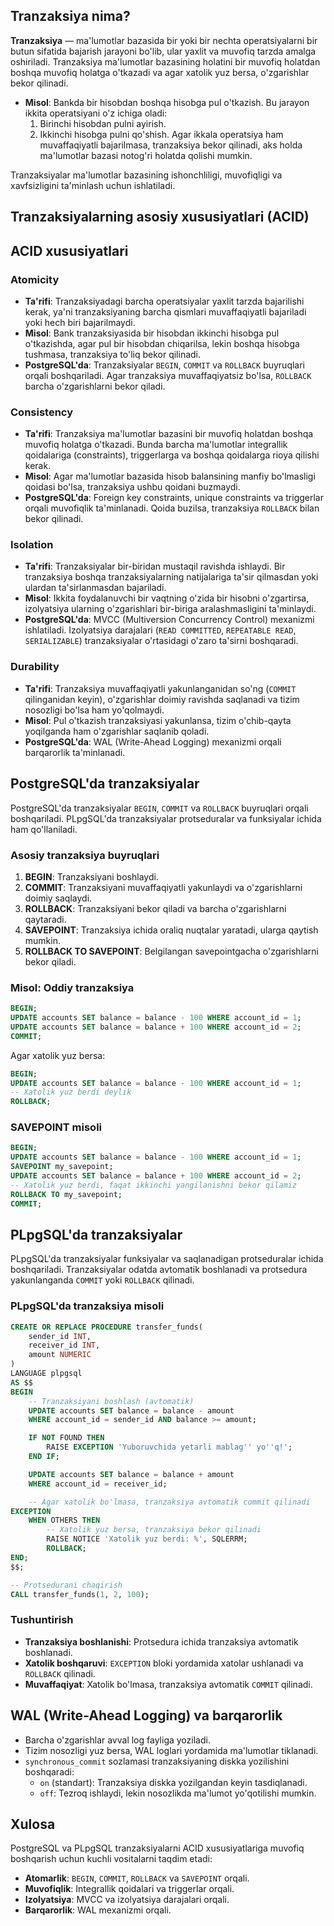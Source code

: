 ## Tranzaksiya nima?

**Tranzaksiya** — ma'lumotlar bazasida bir yoki bir nechta operatsiyalarni bir butun sifatida bajarish jarayoni bo'lib, ular yaxlit va muvofiq tarzda amalga oshiriladi. Tranzaksiya ma'lumotlar bazasining holatini bir muvofiq holatdan boshqa muvofiq holatga o'tkazadi va agar xatolik yuz bersa, o'zgarishlar bekor qilinadi.

- **Misol**: Bankda bir hisobdan boshqa hisobga pul o'tkazish. Bu jarayon ikkita operatsiyani o'z ichiga oladi:
  1. Birinchi hisobdan pulni ayirish.
  2. Ikkinchi hisobga pulni qo'shish.
     Agar ikkala operatsiya ham muvaffaqiyatli bajarilmasa, tranzaksiya bekor qilinadi, aks holda ma'lumotlar bazasi notog'ri holatda qolishi mumkin.

Tranzaksiyalar ma'lumotlar bazasining ishonchliligi, muvofiqligi va xavfsizligini ta'minlash uchun ishlatiladi.

## Tranzaksiyalarning asosiy xususiyatlari (ACID)

## ACID xususiyatlari

### Atomicity
- **Ta'rifi**: Tranzaksiyadagi barcha operatsiyalar yaxlit tarzda bajarilishi kerak, ya'ni tranzaksiyaning barcha qismlari muvaffaqiyatli bajariladi yoki hech biri bajarilmaydi.
- **Misol**: Bank tranzaksiyasida bir hisobdan ikkinchi hisobga pul o'tkazishda, agar pul bir hisobdan chiqarilsa, lekin boshqa hisobga tushmasa, tranzaksiya to'liq bekor qilinadi.
- **PostgreSQL'da**: Tranzaksiyalar `BEGIN`, `COMMIT` va `ROLLBACK` buyruqlari orqali boshqariladi. Agar tranzaksiya muvaffaqiyatsiz bo'lsa, `ROLLBACK` barcha o'zgarishlarni bekor qiladi.

### Consistency
- **Ta'rifi**: Tranzaksiya ma'lumotlar bazasini bir muvofiq holatdan boshqa muvofiq holatga o'tkazadi. Bunda barcha ma'lumotlar integrallik qoidalariga (constraints), triggerlarga va boshqa qoidalarga rioya qilishi kerak.
- **Misol**: Agar ma'lumotlar bazasida hisob balansining manfiy bo'lmasligi qoidasi bo'lsa, tranzaksiya ushbu qoidani buzmaydi.
- **PostgreSQL'da**: Foreign key constraints, unique constraints va triggerlar orqali muvofiqlik ta'minlanadi. Qoida buzilsa, tranzaksiya `ROLLBACK` bilan bekor qilinadi.

### Isolation
- **Ta'rifi**: Tranzaksiyalar bir-biridan mustaqil ravishda ishlaydi. Bir tranzaksiya boshqa tranzaksiyalarning natijalariga ta'sir qilmasdan yoki ulardan ta'sirlanmasdan bajariladi.
- **Misol**: Ikkita foydalanuvchi bir vaqtning o'zida bir hisobni o'zgartirsa, izolyatsiya ularning o'zgarishlari bir-biriga aralashmasligini ta'minlaydi.
- **PostgreSQL'da**: MVCC (Multiversion Concurrency Control) mexanizmi ishlatiladi. Izolyatsiya darajalari (`READ COMMITTED`, `REPEATABLE READ`, `SERIALIZABLE`) tranzaksiyalar o'rtasidagi o'zaro ta'sirni boshqaradi.

### Durability
- **Ta'rifi**: Tranzaksiya muvaffaqiyatli yakunlanganidan so'ng (`COMMIT` qilinganidan keyin), o'zgarishlar doimiy ravishda saqlanadi va tizim nosozligi bo'lsa ham yo'qolmaydi.
- **Misol**: Pul o'tkazish tranzaksiyasi yakunlansa, tizim o'chib-qayta yoqilganda ham o'zgarishlar saqlanib qoladi.
- **PostgreSQL'da**: WAL (Write-Ahead Logging) mexanizmi orqali barqarorlik ta'minlanadi.

## PostgreSQL'da tranzaksiyalar

PostgreSQL'da tranzaksiyalar `BEGIN`, `COMMIT` va `ROLLBACK` buyruqlari orqali boshqariladi. PLpgSQL'da tranzaksiyalar protseduralar va funksiyalar ichida ham qo'llaniladi.

### Asosiy tranzaksiya buyruqlari
1. **BEGIN**: Tranzaksiyani boshlaydi.
2. **COMMIT**: Tranzaksiyani muvaffaqiyatli yakunlaydi va o'zgarishlarni doimiy saqlaydi.
3. **ROLLBACK**: Tranzaksiyani bekor qiladi va barcha o'zgarishlarni qaytaradi.
4. **SAVEPOINT**: Tranzaksiya ichida oraliq nuqtalar yaratadi, ularga qaytish mumkin.
5. **ROLLBACK TO SAVEPOINT**: Belgilangan savepointgacha o'zgarishlarni bekor qiladi.

### Misol: Oddiy tranzaksiya
```sql
BEGIN;
UPDATE accounts SET balance = balance - 100 WHERE account_id = 1;
UPDATE accounts SET balance = balance + 100 WHERE account_id = 2;
COMMIT;
```
Agar xatolik yuz bersa:
```sql
BEGIN;
UPDATE accounts SET balance = balance - 100 WHERE account_id = 1;
-- Xatolik yuz berdi deylik
ROLLBACK;
```

### SAVEPOINT misoli
```sql
BEGIN;
UPDATE accounts SET balance = balance - 100 WHERE account_id = 1;
SAVEPOINT my_savepoint;
UPDATE accounts SET balance = balance + 100 WHERE account_id = 2;
-- Xatolik yuz berdi, faqat ikkinchi yangilanishni bekor qilamiz
ROLLBACK TO my_savepoint;
COMMIT;
```

## PLpgSQL'da tranzaksiyalar

PLpgSQL'da tranzaksiyalar funksiyalar va saqlanadigan protseduralar ichida boshqariladi. Tranzaksiyalar odatda avtomatik boshlanadi va protsedura yakunlanganda `COMMIT` yoki `ROLLBACK` qilinadi.

### PLpgSQL'da tranzaksiya misoli
```sql
CREATE OR REPLACE PROCEDURE transfer_funds(
    sender_id INT,
    receiver_id INT,
    amount NUMERIC
)
LANGUAGE plpgsql
AS $$
BEGIN
    -- Tranzaksiyani boshlash (avtomatik)
    UPDATE accounts SET balance = balance - amount 
    WHERE account_id = sender_id AND balance >= amount;

    IF NOT FOUND THEN
        RAISE EXCEPTION 'Yuboruvchida yetarli mablag'' yo''q!';
    END IF;

    UPDATE accounts SET balance = balance + amount 
    WHERE account_id = receiver_id;

    -- Agar xatolik bo'lmasa, tranzaksiya avtomatik commit qilinadi
EXCEPTION
    WHEN OTHERS THEN
        -- Xatolik yuz bersa, tranzaksiya bekor qilinadi
        RAISE NOTICE 'Xatolik yuz berdi: %', SQLERRM;
        ROLLBACK;
END;
$$;

-- Protsedurani chaqirish
CALL transfer_funds(1, 2, 100);
```

### Tushuntirish
- **Tranzaksiya boshlanishi**: Protsedura ichida tranzaksiya avtomatik boshlanadi.
- **Xatolik boshqaruvi**: `EXCEPTION` bloki yordamida xatolar ushlanadi va `ROLLBACK` qilinadi.
- **Muvaffaqiyat**: Xatolik bo'lmasa, tranzaksiya avtomatik `COMMIT` qilinadi.


## WAL (Write-Ahead Logging) va barqarorlik
- Barcha o'zgarishlar avval log fayliga yoziladi.
- Tizim nosozligi yuz bersa, WAL loglari yordamida ma'lumotlar tiklanadi.
- `synchronous_commit` sozlamasi tranzaksiyaning diskka yozilishini boshqaradi:
  - `on` (standart): Tranzaksiya diskka yozilgandan keyin tasdiqlanadi.
  - `off`: Tezroq ishlaydi, lekin nosozlikda ma'lumot yo'qotilishi mumkin.


## Xulosa
PostgreSQL va PLpgSQL tranzaksiyalarni ACID xususiyatlariga muvofiq boshqarish uchun kuchli vositalarni taqdim etadi:
- **Atomarlik**: `BEGIN`, `COMMIT`, `ROLLBACK` va `SAVEPOINT` orqali.
- **Muvofiqlik**: Integrallik qoidalari va triggerlar orqali.
- **Izolyatsiya**: MVCC va izolyatsiya darajalari orqali.
- **Barqarorlik**: WAL mexanizmi orqali.
